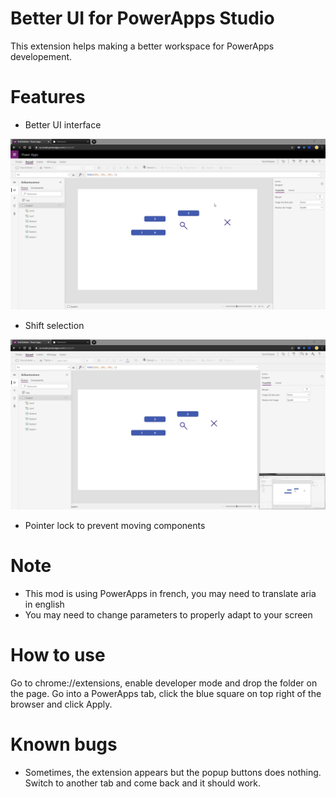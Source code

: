 # Better UI for PowerApps Studio

This extension helps making a better workspace for PowerApps developement.

# Features

- Better UI interface

![](demo/ApplyCssDemo.gif)

- Shift selection

![](demo/ShiftDemo.gif)

- Pointer lock to prevent moving components


# Note

- This mod is using PowerApps in french, you may need to translate aria in english
- You may need to change parameters to properly adapt to your screen

# How to use

Go to chrome://extensions, enable developer mode and drop the folder on the page.
Go into a PowerApps tab, click the blue square on top right of the browser and click Apply.



# Known bugs

- Sometimes, the extension appears but the popup buttons does nothing. Switch to another tab and come back and it should work.
